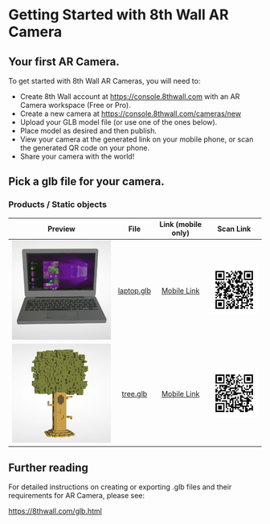 # Getting Started with 8th Wall AR Camera

## Your first AR Camera.

To get started with 8th Wall AR Cameras, you will need to:
* Create 8th Wall account at https://console.8thwall.com with an AR Camera workspace (Free or Pro).
* Create a new camera at https://console.8thwall.com/cameras/new
* Upload your GLB model file (or use one of the ones below).
* Place model as desired and then publish.
* View your camera at the generated link on your mobile phone, or scan the generated QR code on your phone.
* Share your camera with the world!

## Pick a glb file for your camera.

### Products / Static objects

Preview | File | Link (mobile only) | Scan Link
:-----: | :--: | :----------------: | :-------:
![laptop](../../images/glbs/laptop.jpg) | [laptop.glb](./glbs/laptop.glb) | [Mobile Link](https://apps.8thwall.com/suznmruj/laptop) | ![laptop](../../images/qr_arcamera_laptop.png)
![tree](../../images/glbs/tree.jpg) | [tree.glb](./glbs/tree.glb) | [Mobile Link](https://apps.8thwall.com/suznmruj/tree) | ![tree](../../images/qr_arcamera_tree.png)

## Further reading

For detailed instructions on creating or exporting .glb files and their requirements for AR Camera, please see:

https://8thwall.com/glb.html
